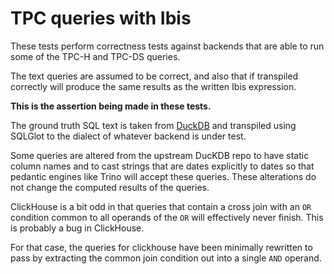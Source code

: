 # TPC queries with Ibis

These tests perform correctness tests against backends that are able to run
some of the TPC-H and TPC-DS queries.

The text queries are assumed to be correct, and also that if transpiled
correctly will produce the same results as the written Ibis expression.

**This is the assertion being made in these tests.**

The ground truth SQL text is taken from
[DuckDB](https://github.com/duckdb/duckdb/tree/main/extension/tpcds/dsdgen/queries)
and transpiled using SQLGlot to the dialect of whatever backend is under test.

Some queries are altered from the upstream DucKDB repo to have static column
names and to cast strings that are dates explicitly to dates so that pedantic
engines like Trino will accept these queries. These alterations do not change
the computed results of the queries.

ClickHouse is a bit odd in that queries that contain a cross join with an `OR`
condition common to all operands of the `OR` will effectively never finish.
This is probably a bug in ClickHouse.

For that case, the queries for clickhouse have been minimally rewritten to pass
by extracting the common join condition out into a single `AND` operand.
